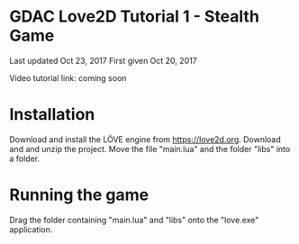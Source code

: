 # GDAC Love2D Tutorial 1 - Stealth Game
Last updated Oct 23, 2017
First given Oct 20, 2017

Video tutorial link: coming soon

# Installation
Download and install the LÖVE engine from https://love2d.org. Download and and unzip the project. 
Move the file "main.lua" and the folder "libs" into a folder.

# Running the game
Drag the folder containing "main.lua" and "libs" onto the "love.exe" application.
